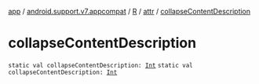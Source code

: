 [app](../../../index.md) / [android.support.v7.appcompat](../../index.md) / [R](../index.md) / [attr](index.md) / [collapseContentDescription](.)

# collapseContentDescription

`static val collapseContentDescription: `[`Int`](https://kotlinlang.org/api/latest/jvm/stdlib/kotlin/-int/index.html)
`static val collapseContentDescription: `[`Int`](https://kotlinlang.org/api/latest/jvm/stdlib/kotlin/-int/index.html)